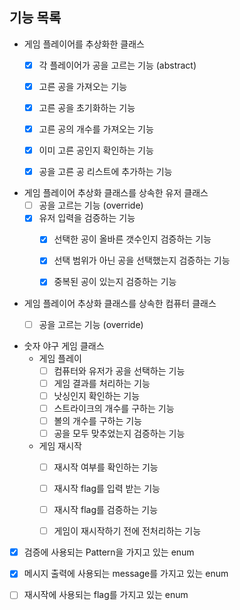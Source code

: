 ## 기능 목록

- 게임 플레이어를 추상화한 클래스
    - [x] 각 플레이어가 공을 고르는 기능 (abstract)
    - [x] 고른 공을 가져오는 기능
    - [x] 고른 공을 초기화하는 기능
    - [x] 고른 공의 개수를 가져오는 기능
    - [x] 이미 고른 공인지 확인하는 기능
    - [x] 공을 고른 공 리스트에 추가하는 기능


- 게임 플레이어 추상화 클래스를 상속한 유저 클래스
    - [ ] 공을 고르는 기능 (override)
    - [x] 유저 입력을 검증하는 기능
        - [x] 선택한 공이 올바른 갯수인지 검증하는 기능
        - [x] 선택 범위가 아닌 공을 선택했는지 검증하는 기능
        - [x] 중복된 공이 있는지 검증하는 기능


- 게임 플레이어 추상화 클래스를 상속한 컴퓨터 클래스
    - [ ] 공을 고르는 기능 (override)


- 숫자 야구 게임 클래스
    - 게임 플레이
        - [ ] 컴퓨터와 유저가 공을 선택하는 기능
        - [ ] 게임 결과를 처리하는 기능
        - [ ] 낫싱인지 확인하는 기능
        - [ ] 스트라이크의 개수를 구하는 기능
        - [ ] 볼의 개수를 구하는 기능
        - [ ] 공을 모두 맞추었는지 검증하는 기능

    - 게임 재시작
        - [ ] 재시작 여부를 확인하는 기능
        - [ ] 재시작 flag를 입력 받는 기능
        - [ ] 재시작 flag를 검증하는 기능
        - [ ] 게임이 재시작하기 전에 전처리하는 기능


- [x] 검증에 사용되는 Pattern을 가지고 있는 enum


- [x] 메시지 출력에 사용되는 message를 가지고 있는 enum


- [ ] 재시작에 사용되는 flag를 가지고 있는 enum